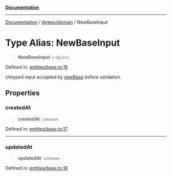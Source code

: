 [**Documentation**](../../../README.md)

***

[Documentation](../../../README.md) / [@repo/domain](../README.md) / NewBaseInput

# Type Alias: NewBaseInput

> **NewBaseInput** = `object`

Defined in: [entities/base.ts:16](https://github.com/o3osatoshi/experiment/blob/54ab00df974a3e9f8283fbcd8c611ed1e0274132/packages/domain/src/entities/base.ts#L16)

Untyped input accepted by [newBase](../functions/newBase.md) before validation.

## Properties

### createdAt

> **createdAt**: `unknown`

Defined in: [entities/base.ts:17](https://github.com/o3osatoshi/experiment/blob/54ab00df974a3e9f8283fbcd8c611ed1e0274132/packages/domain/src/entities/base.ts#L17)

***

### updatedAt

> **updatedAt**: `unknown`

Defined in: [entities/base.ts:18](https://github.com/o3osatoshi/experiment/blob/54ab00df974a3e9f8283fbcd8c611ed1e0274132/packages/domain/src/entities/base.ts#L18)
